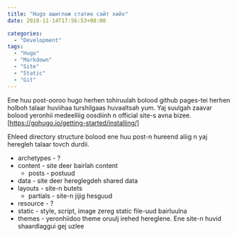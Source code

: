 ```yaml
---
title: "Hugo ашиглаж статик сайт хийх"
date: 2018-11-14T17:56:53+08:00

categories:
  - "Development"
tags:
  - "Hugo"
  - "Markdown"
  - "Site"
  - "Static"
  - "Git"
---
```


Ene huu post-ooroo hugo herhen tohiruulah bolood github pages-tei herhen holboh talaar huviihaa turshilgaas huvaaltsah yum. Yaj suulgah zaavar bolood yeronhii medeelliig oosdiinh n official site-s avna bizee. [https://gohugo.io/getting-started/installing/]

Ehleed directory structure bolood ene huu post-n hureend aliig n yaj heregleh talaar tovch durdii.

  - archetypes - ?
  - content - site deer bairlah content
    - posts - postuud
  - data - site deer hereglegdeh shared data
  - layouts - site-n butets
    - partials - site-n jijig hesguud
  - resource - ?
  - static - style, script, image zereg static file-uud bairluulna
  - themes - yeronhiidoo theme oruulj irehed hereglene. Ene site-n huvid shaardlaggui gej uzlee